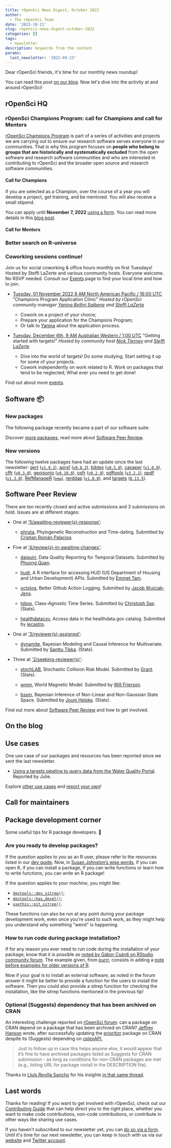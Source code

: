 ```yaml
---
title: rOpenSci News Digest, October 2022
author:
  - The rOpenSci Team
date: '2022-10-21'
slug: ropensci-news-digest-october-2022
categories: []
tags:
  - newsletter
description: keywords from the content
params:
  last_newsletter: '2022-09-23'
---
```



<!-- Before sending DELETE THE INDEX_CACHE and re-knit! -->

Dear rOpenSci friends, it's time for our monthly news roundup!
<!-- blabla -->
You can read this post [on our blog](/blog/2022/10/21/ropensci-news-digest-october-2022).
Now let's dive into the activity at and around rOpenSci!

## rOpenSci HQ

### rOpenSci Champions Program: call for Champions and call for Mentors

[rOpenSci Champions Program](/champions/) is part of a series of activities and projects we are carrying out to ensure our research software serves everyone in our communities. 
That is why this program focuses on __people who belong to groups that are historically and systematically excluded__ from the open software and research software communities and who are interested in contributing to rOpenSci and the broader open source and research software communities.

#### Call for Champions

If you are selected as a Champion, over the course of a year you will develop a project, get training, and be mentored. You will also receive a small stipend. 

You can apply until **November 7, 2022** [using a form](/champions/#how-to-apply).  You can read more details in this [blog post](/blog/2022/09/22/launch-champions-program/).

#### Call for Mentors

### Better search on R-universe

<!-- to be curated manually -->

### Coworking sessions continue!

Join us for social coworking & office hours monthly on first Tuesdays! 
Hosted by Steffi LaZerte and various community hosts. 
Everyone welcome. 
No RSVP needed. 
Consult our [Events](/events) page to find your local time and how to join.

* [Tuesday, 01 November 2022 9 AM North American Pacific / 16:00 UTC ](/events/coworking-2022-11/) "Champions Program Application Clinic" *Hosted by rOpenSci community manager [Yanina Bellini Saibene](/author/yanina-bellini-saibene/) and [Steffi LaZerte](/author/steffi-lazerte/)*
    * Cowork on a project of your choice;
    * Prepare your application for the Champions Program;
    * Or talk to [Yanina](/author/yanina-bellini-saibene/) about the application process.
    
* [Tuesday, December 6th, 9 AM Australian Western / 1:00 UTC](/events/coworking-2022-12/) "Getting started with targets!" *Hosted by community host [Nick Tierney](/author/nicholas-tierney/) and [Steffi LaZerte](/author/steffi-lazerte/)*
    - Dive into the world of targets! Do some studying; Start setting it up for some of your projects.
    - Cowork independently on work related to R. Work on packages that tend to be neglected; What ever you need to get done!

Find out about more [events](/events).

## Software :package:

### New packages




The following  package recently became a part of our software suite:



Discover [more packages](/packages), read more about [Software Peer Review](/software-review).

### New versions



The following twelve packages have had an update since the last newsletter: [gert](https://docs.ropensci.org/gert "Simple Git Client for R") ([`v1.9.1`](https://github.com/r-lib/gert/releases/tag/v1.9.1)), [aorsf](https://docs.ropensci.org/aorsf "Accelerated Oblique Random Survival Forests") ([`v0.0.3`](https://github.com/ropensci/aorsf/releases/tag/v0.0.3)), [bibtex](https://docs.ropensci.org/bibtex "Bibtex Parser") ([`v0.5.0`](https://github.com/ropensci/bibtex/releases/tag/v0.5.0)), [canaper](https://docs.ropensci.org/canaper "Categorical Analysis of Neo- And Paleo-Endemism") ([`v1.0.0`](https://github.com/ropensci/canaper/releases/tag/v1.0.0)), [cffr](https://docs.ropensci.org/cffr "Generate Citation File Format (cff) Metadata for R Packages") ([`v0.3.0`](https://github.com/ropensci/cffr/releases/tag/v0.3.0)), [geojsonio](https://docs.ropensci.org/geojsonio "Convert Data from and to GeoJSON or TopoJSON") ([`v0.10.0`](https://github.com/ropensci/geojsonio/releases/tag/v0.10.0)), [osfr](https://docs.ropensci.org/osfr "Interface to the Open Science Framework (OSF)") ([`v0.2.9`](https://github.com/ropensci/osfr/releases/tag/v0.2.9)), [pdftools](https://docs.ropensci.org/pdftools "Text Extraction, Rendering and Converting of PDF Documents") ([`v3.2.1`](https://github.com/ropensci/pdftools/releases/tag/v3.2.1)), [qpdf](https://docs.ropensci.org/qpdf "Split, Combine and Compress PDF Files") ([`v1.3.0`](https://github.com/ropensci/qpdf/releases/tag/v1.3.0)), [RefManageR](https://docs.ropensci.org/RefManageR "Straightforward BibTeX and BibLaTeX Bibliography Management") ([`new`](https://github.com/ropensci/RefManageR/releases/tag/new)), [rerddap](https://docs.ropensci.org/rerddap "General Purpose Client for ERDDAP Servers") ([`v1.0.0`](https://github.com/ropensci/rerddap/releases/tag/v1.0.0)), and [targets](https://docs.ropensci.org/targets "Dynamic Function-Oriented Make-Like Declarative Workflows") ([`0.13.5`](https://github.com/ropensci/targets/releases/tag/0.13.5)).

## Software Peer Review

There are ten recently closed and active submissions and 3 submissions on hold. Issues are at different stages: 

* One at ['5/awaiting-reviewer(s)-response'](https://github.com/ropensci/software-review/issues?q=is%3Aissue+is%3Aopen+sort%3Aupdated-desc+label%3A5/awaiting-reviewer(s)-response):

     * [phruta](https://github.com/ropensci/software-review/issues/458), Phylogenetic Reconstruction and Time-dating. Submitted by [Cristian Román Palacios](http://cromanpa94.github.io/cromanpa/). 

* Five at ['4/review(s)-in-awaiting-changes'](https://github.com/ropensci/software-review/issues?q=is%3Aissue+is%3Aopen+sort%3Aupdated-desc+label%3A4/review(s)-in-awaiting-changes):

     * [daiquiri](https://github.com/ropensci/software-review/issues/535), Data Quality Reporting for Temporal Datasets. Submitted by [Phuong Quan](https://github.com/phuongquan). 

    * [hudr](https://github.com/ropensci/software-review/issues/524), A R interface for accessing HUD (US Department of Housing and Urban Development) APIs. Submitted by [Emmet Tam](https://github.com/etam4260/etam4260). 

    * [octolog](https://github.com/ropensci/software-review/issues/502), Better Github Action Logging. Submitted by [Jacob Wujciak-Jens](https://github.com/assignUser). 

    * [tsbox](https://github.com/ropensci/software-review/issues/464), Class-Agnostic Time Series. Submitted by [Christoph Sax](http://www.cynkra.com).  (Stats).

    * [healthdatacsv](https://github.com/ropensci/software-review/issues/358), Access data in the healthdata.gov catalog. Submitted by [iecastro](http://iecastro.netlify.com). 

* One at ['3/reviewer(s)-assigned'](https://github.com/ropensci/software-review/issues?q=is%3Aissue+is%3Aopen+sort%3Aupdated-desc+label%3A3/reviewer(s)-assigned):

     * [dynamite](https://github.com/ropensci/software-review/issues/554), Bayesian Modeling and Causal Inference for Multivariate. Submitted by [Santtu Tikka](http://users.jyu.fi/~santikka/).  (Stats).

* Three at ['2/seeking-reviewer(s)'](https://github.com/ropensci/software-review/issues?q=is%3Aissue+is%3Aopen+sort%3Aupdated-desc+label%3A2/seeking-reviewer(s)):

     * [stochLAB](https://github.com/ropensci/software-review/issues/551), Stochastic Collision Risk Model. Submitted by [Grant](http://www.blackbawks.net).  (Stats).

    * [wmm](https://github.com/ropensci/software-review/issues/522), World Magnetic Model. Submitted by [Will Frierson](https://github.com/wfrierson). 

    * [bssm](https://github.com/ropensci/software-review/issues/489), Bayesian Inference of Non-Linear and Non-Gaussian State Space. Submitted by [Jouni Helske](http://jounihelske.netlify.app).  (Stats).

Find out more about [Software Peer Review](/software-review) and how to get involved.

## On the blog

<!-- Do not forget to rebase your branch! -->





## Use cases



One use case of our packages and resources has been reported since we sent the last newsletter.

* [Using a targets pipeline to query data from the Water Quality Portal](https://discuss.ropensci.org/t/using-a-targets-pipeline-to-query-data-from-the-water-quality-portal/3140). Reported by Julie.

Explore [other use cases](/usecases) and [report your own](https://discuss.ropensci.org/c/usecases/10)!

## Call for maintainers

<!--IF CALL
* [our guidance on _Changing package maintainers_](https://devguide.ropensci.org/changing-maintainers.html)
* [our _Package Curation Policy_](https://devguide.ropensci.org/curationpolicy.html)

IF NO CALL
There are no open calls for new maintainers at this point but you can refer to our [contributing guide](https://contributing.ropensci.org/) for finding ways to get involved!
As the maintainer of an rOpenSci package, feel free to contact us on Slack or email `info@ropensci.org` to get your call for maintainer featured in the next newsletter. -->

## Package development corner

Some useful tips for R package developers. :eyes:

### Are you ready to develop packages?

If the question applies to _you_ as an R user, please refer to the resources listed in our [dev guide](https://devguide.ropensci.org/building.html#learning-about-package-development).
Now, in [Susan Johnston’s wise words](https://github.com/susjoh/fibonacci), if you can open R, if you can install a package, if you can write functions or learn how to write functions, you can write an R package!

If the question applies to _your machine_, you might like:

* [`devtools::dev_sitrep()`](https://devtools.r-lib.org/reference/dev_sitrep.html);
* [`devtools::has_devel()`](https://rdrr.io/cran/pkgbuild/man/has_compiler.html);
* [`usethis::git_sitrep()`](https://usethis.r-lib.org/reference/git_sitrep.html).

These functions can also be run at any point during your package development work, even once you're used to such work, as they might help you understand why something "weird" is happening.

### How to run code during package installation?

If for any reason you ever need to run code during the installation of your package, know that it is possible as [noted by Gábor Csárdi on RStudio community forum](https://community.rstudio.com/t/is-it-possible-to-run-a-command-during-package-install/147192/4).
The example given, from [purrr](https://github.com/tidyverse/purrr/blob/f67f77134cd258fced27834595c4091f49be62e1/configure), consists in adding a [note before examples for older versions of R](https://github.com/tidyverse/purrr/blob/f67f77134cd258fced27834595c4091f49be62e1/inst/tools/examples.R).

Now if your goal is to install an external software, as noted in the forum answer it might be better to provide a function for the users to install the software.
Then you could also provide a sitrep function for checking the installation, like the sitrep functions mentioned in the previous tip!

### Optional (Suggests) dependency that has been archived on CRAN

An interesting challenge reported on [rOpenSci forum](https://discuss.ropensci.org/t/optional-suggests-dependency-that-has-been-archived-on-cran/3071): can a package on CRAN depend on a package that has been archived on CRAN?
[Jeffrey Hanson](https://jeffrey-hanson.com/) wrote, after successfully updating the [prioritizr](https://cran.r-project.org/web/packages/prioritizr/index.html) package on CRAN despite its (Suggests) depending on [cplexAPI](https://cran.r-project.org/web/packages/cplexAPI/index.html),

> Just to follow up in case this helps anyone else, it would appear that it’s fine to have archived packages listed as Suggests for CRAN submission - as long as conditions for non-CRAN packages are met (e.g., listing URL for package install in the DESCRIPTION file).

Thanks to [Lluís Revilla Sancho](https://llrs.dev/) for his insights [in that same thread](https://discuss.ropensci.org/t/optional-suggests-dependency-that-has-been-archived-on-cran/3071/3).

## Last words

Thanks for reading! If you want to get involved with rOpenSci, check out our [Contributing Guide](https://contributing.ropensci.org) that can help direct you to the right place, whether you want to make code contributions, non-code contributions, or contribute in other ways like sharing use cases.

If you haven't subscribed to our newsletter yet, you can [do so via a form](/news/). Until it's time for our next newsletter, you can keep in touch with us via our [website](/) and [Twitter account](https://twitter.com/ropensci).
